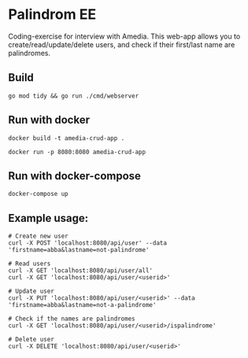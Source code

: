 # Palindrom EE

Coding-exercise for interview with Amedia.
This web-app allows you to create/read/update/delete users, and check if their first/last name are palindromes.


## Build
``` 
go mod tidy && go run ./cmd/webserver
```  

## Run with docker
```
docker build -t amedia-crud-app .
```
```
docker run -p 8080:8080 amedia-crud-app
```

## Run with docker-compose
```
docker-compose up
```

## Example usage:
``` 
# Create new user
curl -X POST 'localhost:8080/api/user' --data 'firstname=abba&lastname=not-palindrome'

# Read users
curl -X GET 'localhost:8080/api/user/all'
curl -X GET 'localhost:8080/api/user/<userid>'

# Update user
curl -X PUT 'localhost:8080/api/user/<userid>' --data 'firstname=abba&lastname=not-a-palindrome'

# Check if the names are palindromes
curl -X GET 'localhost:8080/api/user/<userid>/ispalindrome'

# Delete user
curl -X DELETE 'localhost:8080/api/user/<userid>'
```
